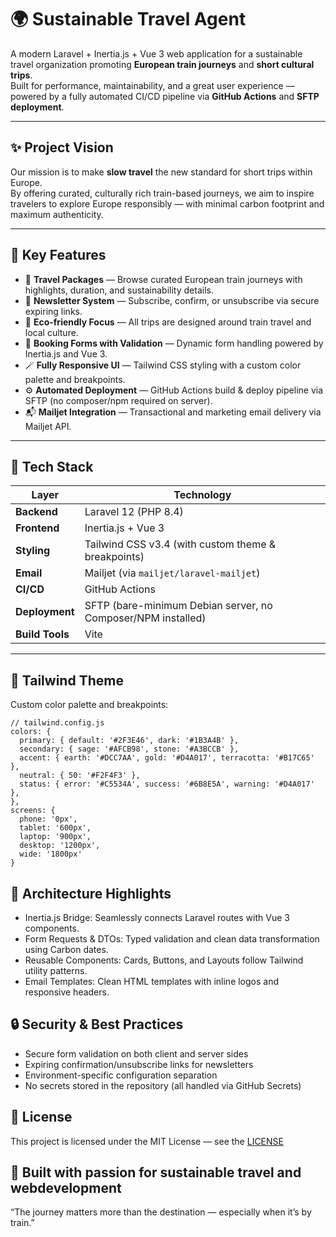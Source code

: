 # 🌍 Sustainable Travel Agent

A modern Laravel + Inertia.js + Vue 3 web application for a sustainable travel organization promoting **European train journeys** and **short cultural trips**.  
Built for performance, maintainability, and a great user experience — powered by a fully automated CI/CD pipeline via **GitHub Actions** and **SFTP deployment**.

---

## ✨ Project Vision

Our mission is to make **slow travel** the new standard for short trips within Europe.  
By offering curated, culturally rich train-based journeys, we aim to inspire travelers to explore Europe responsibly — with minimal carbon footprint and maximum authenticity.

---

## 🧭 Key Features

- 🧳 **Travel Packages** — Browse curated European train journeys with highlights, duration, and sustainability details.  
- 💌 **Newsletter System** — Subscribe, confirm, or unsubscribe via secure expiring links.  
- 🚆 **Eco-friendly Focus** — All trips are designed around train travel and local culture.  
- 🧾 **Booking Forms with Validation** — Dynamic form handling powered by Inertia.js and Vue 3.  
- 🪄 **Fully Responsive UI** — Tailwind CSS styling with a custom color palette and breakpoints.  
- ⚙️ **Automated Deployment** — GitHub Actions build & deploy pipeline via SFTP (no composer/npm required on server).  
- 📬 **Mailjet Integration** — Transactional and marketing email delivery via Mailjet API.

---

## 🧱 Tech Stack

| Layer | Technology |
|-------|-------------|
| **Backend** | Laravel 12 (PHP 8.4) |
| **Frontend** | Inertia.js + Vue 3 |
| **Styling** | Tailwind CSS v3.4 (with custom theme & breakpoints) |
| **Email** | Mailjet (via `mailjet/laravel-mailjet`) |
| **CI/CD** | GitHub Actions |
| **Deployment** | SFTP (bare-minimum Debian server, no Composer/NPM installed) |
| **Build Tools** | Vite |

---

## 🧩 Tailwind Theme
Custom color palette and breakpoints:
```
// tailwind.config.js
colors: {
  primary: { default: '#2F3E46', dark: '#1B3A4B' },
  secondary: { sage: '#AFCB98', stone: '#A3BCCB' },
  accent: { earth: '#DCC7AA', gold: '#D4A017', terracotta: '#B17C65' },
  neutral: { 50: '#F2F4F3' },
  status: { error: '#C5534A', success: '#6B8E5A', warning: '#D4A017' },
},
screens: {
  phone: '0px',
  tablet: '600px',
  laptop: '900px',
  desktop: '1200px',
  wide: '1800px'
}
```
## 🧠 Architecture Highlights
* Inertia.js Bridge: Seamlessly connects Laravel routes with Vue 3 components.
* Form Requests & DTOs: Typed validation and clean data transformation using Carbon dates.
* Reusable Components: Cards, Buttons, and Layouts follow Tailwind utility patterns.
* Email Templates: Clean HTML templates with inline logos and responsive headers.

## 🔒 Security & Best Practices
* Secure form validation on both client and server sides
* Expiring confirmation/unsubscribe links for newsletters
* Environment-specific configuration separation
* No secrets stored in the repository (all handled via GitHub Secrets)

## 🪪 License
This project is licensed under the MIT License — see the [LICENSE](https://mit-license.org/)

## 💚 Built with passion for sustainable travel and webdevelopment
“The journey matters more than the destination — especially when it’s by train.”
